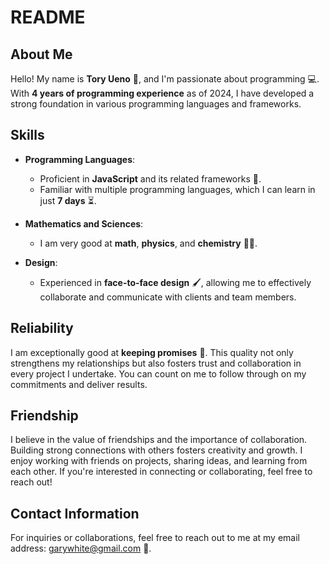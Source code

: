 # README

## About Me

Hello! My name is **Tory Ueno** 👋, and I'm passionate about programming 💻. With **4 years of programming experience** as of 2024, I have developed a strong foundation in various programming languages and frameworks.

## Skills

- **Programming Languages**: 
  - Proficient in **JavaScript** and its related frameworks 🚀.
  - Familiar with multiple programming languages, which I can learn in just **7 days** ⏳.

- **Mathematics and Sciences**:
  - I am very good at **math**, **physics**, and **chemistry** 📐🔬.

- **Design**: 
  - Experienced in **face-to-face design** 🖌️, allowing me to effectively collaborate and communicate with clients and team members.

## Reliability

I am exceptionally good at **keeping promises** 🤝. This quality not only strengthens my relationships but also fosters trust and collaboration in every project I undertake. You can count on me to follow through on my commitments and deliver results.

## Friendship

I believe in the value of friendships and the importance of collaboration. Building strong connections with others fosters creativity and growth. I enjoy working with friends on projects, sharing ideas, and learning from each other. If you're interested in connecting or collaborating, feel free to reach out!

## Contact Information

For inquiries or collaborations, feel free to reach out to me at my email address: [garywhite@gmail.com](mailto:garywhite@gmail.com) 📧.


<!---
Saturn0218/Saturn0218 is a ✨ special ✨ repository because its `README.md` (this file) appears on your GitHub profile.
You can click the Preview link to take a look at your changes.
--->
